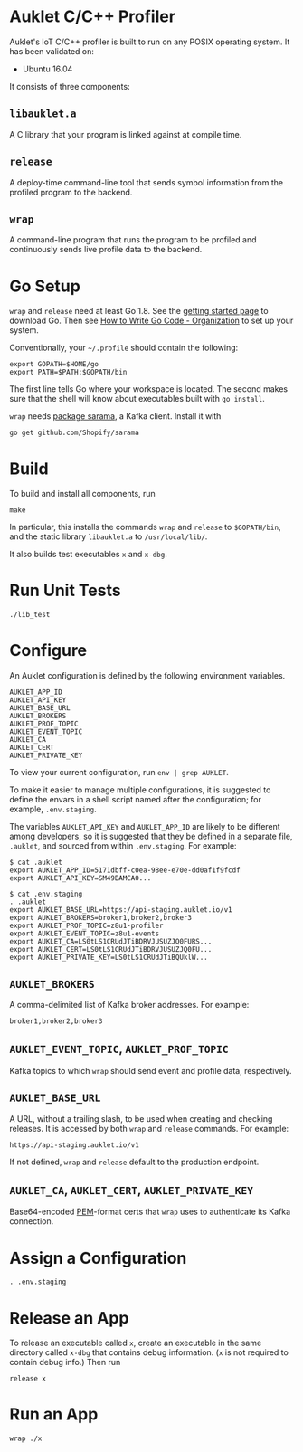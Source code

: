 # Auklet C/C++ Profiler

Auklet's IoT C/C++ profiler is built to run on any POSIX operating system. It
has been validated on:

- Ubuntu 16.04

It consists of three components:

## `libauklet.a`

A C library that your program is linked against at compile time.

## `release`

A deploy-time command-line tool that sends symbol information from the profiled
program to the backend.

## `wrap`

A command-line program that runs the program to be profiled and continuously
sends live profile data to the backend.

# Go Setup

`wrap` and `release` need at least Go 1.8. See the [getting started page][gs] to
download Go. Then see [How to Write Go Code - Organization][org] to set up your
system.

[gs]: https://golang.org/doc/install
[org]: https://golang.org/doc/code.html#Organization

Conventionally, your `~/.profile` should contain the following:

	export GOPATH=$HOME/go
	export PATH=$PATH:$GOPATH/bin

The first line tells Go where your workspace is located. The second makes sure
that the shell will know about executables built with `go install`.

`wrap` needs [package sarama][ps], a Kafka client. Install it with

[ps]: https://github.com/Shopify/sarama

	go get github.com/Shopify/sarama

# Build

To build and install all components, run

	make

In particular, this installs the commands `wrap` and `release` to `$GOPATH/bin`,
and the static library `libauklet.a` to `/usr/local/lib/`.

It also builds test executables `x` and `x-dbg`.

# Run Unit Tests

	./lib_test

# Configure

An Auklet configuration is defined by the following environment variables.

	AUKLET_APP_ID
	AUKLET_API_KEY
	AUKLET_BASE_URL
	AUKLET_BROKERS
	AUKLET_PROF_TOPIC
	AUKLET_EVENT_TOPIC
	AUKLET_CA
	AUKLET_CERT
	AUKLET_PRIVATE_KEY

To view your current configuration, run `env | grep AUKLET`.

To make it easier to manage multiple configurations, it is suggested to define
the envars in a shell script named after the configuration; for example,
`.env.staging`.

The variables `AUKLET_API_KEY` and `AUKLET_APP_ID` are likely to be different
among developers, so it is suggested that they be defined in a separate
file, `.auklet`, and sourced from within `.env.staging`. For example:

	$ cat .auklet
	export AUKLET_APP_ID=5171dbff-c0ea-98ee-e70e-dd0af1f9fcdf
	export AUKLET_API_KEY=SM49BAMCA0...

	$ cat .env.staging
	. .auklet
	export AUKLET_BASE_URL=https://api-staging.auklet.io/v1
	export AUKLET_BROKERS=broker1,broker2,broker3
	export AUKLET_PROF_TOPIC=z8u1-profiler
	export AUKLET_EVENT_TOPIC=z8u1-events
	export AUKLET_CA=LS0tLS1CRUdJTiBDRVJUSUZJQ0FURS...
	export AUKLET_CERT=LS0tLS1CRUdJTiBDRVJUSUZJQ0FU...
	export AUKLET_PRIVATE_KEY=LS0tLS1CRUdJTiBQUklW...

## `AUKLET_BROKERS`

A comma-delimited list of Kafka broker addresses. For example:

	broker1,broker2,broker3

## `AUKLET_EVENT_TOPIC`, `AUKLET_PROF_TOPIC`

Kafka topics to which `wrap` should send event and profile data,
respectively.

## `AUKLET_BASE_URL`

A URL, without a trailing slash, to be used when creating and checking releases.
It is accessed by both `wrap` and `release` commands. For example:

	https://api-staging.auklet.io/v1

If not defined, `wrap` and `release` default to the production endpoint.

## `AUKLET_CA`, `AUKLET_CERT`, `AUKLET_PRIVATE_KEY`

Base64-encoded [PEM][pem]-format certs that `wrap` uses to authenticate its Kafka
connection.

[pem]: https://en.wikipedia.org/wiki/Privacy-enhanced_Electronic_Mail

# Assign a Configuration

	. .env.staging

# Release an App

To release an executable called `x`, create an executable in the same directory
called `x-dbg` that contains debug information. (`x` is not required to contain
debug info.) Then run

	release x

# Run an App

	wrap ./x

